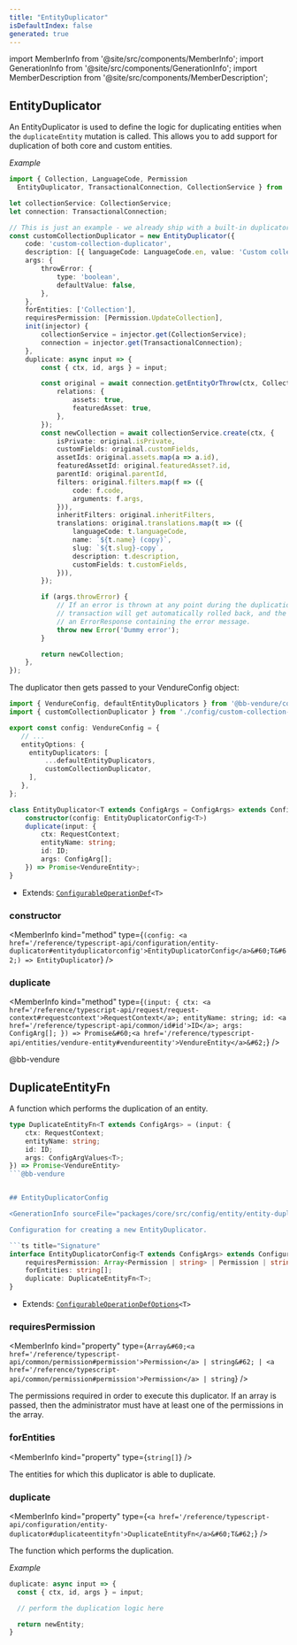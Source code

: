 ```yaml
---
title: "EntityDuplicator"
isDefaultIndex: false
generated: true
---
```

<!-- This file was generated from the Vendure source. Do not modify. Instead, re-run the "docs:build" script -->
import MemberInfo from '@site/src/components/MemberInfo';
import GenerationInfo from '@site/src/components/GenerationInfo';
import MemberDescription from '@site/src/components/MemberDescription';


## EntityDuplicator

<GenerationInfo sourceFile="packages/core/src/config/entity/entity-duplicator.ts" sourceLine="158" packageName="@bb-vendure/core" since="2.2.0" />

An EntityDuplicator is used to define the logic for duplicating entities when the `duplicateEntity` mutation is called.
This allows you to add support for duplication of both core and custom entities.

*Example*

```ts title=src/config/custom-collection-duplicator.ts
import { Collection, LanguageCode, Permission
  EntityDuplicator, TransactionalConnection, CollectionService } from '@bb-vendure/core';

let collectionService: CollectionService;
let connection: TransactionalConnection;

// This is just an example - we already ship with a built-in duplicator for Collections.
const customCollectionDuplicator = new EntityDuplicator({
    code: 'custom-collection-duplicator',
    description: [{ languageCode: LanguageCode.en, value: 'Custom collection duplicator' }],
    args: {
        throwError: {
            type: 'boolean',
            defaultValue: false,
        },
    },
    forEntities: ['Collection'],
    requiresPermission: [Permission.UpdateCollection],
    init(injector) {
        collectionService = injector.get(CollectionService);
        connection = injector.get(TransactionalConnection);
    },
    duplicate: async input => {
        const { ctx, id, args } = input;

        const original = await connection.getEntityOrThrow(ctx, Collection, id, {
            relations: {
                assets: true,
                featuredAsset: true,
            },
        });
        const newCollection = await collectionService.create(ctx, {
            isPrivate: original.isPrivate,
            customFields: original.customFields,
            assetIds: original.assets.map(a => a.id),
            featuredAssetId: original.featuredAsset?.id,
            parentId: original.parentId,
            filters: original.filters.map(f => ({
                code: f.code,
                arguments: f.args,
            })),
            inheritFilters: original.inheritFilters,
            translations: original.translations.map(t => ({
                languageCode: t.languageCode,
                name: `${t.name} (copy)`,
                slug: `${t.slug}-copy`,
                description: t.description,
                customFields: t.customFields,
            })),
        });

        if (args.throwError) {
            // If an error is thrown at any point during the duplication process, the entire
            // transaction will get automatically rolled back, and the mutation will return
            // an ErrorResponse containing the error message.
            throw new Error('Dummy error');
        }

        return newCollection;
    },
});
```

The duplicator then gets passed to your VendureConfig object:

```ts title=src/vendure-config.ts
import { VendureConfig, defaultEntityDuplicators } from '@bb-vendure/core';
import { customCollectionDuplicator } from './config/custom-collection-duplicator';

export const config: VendureConfig = {
   // ...
   entityOptions: {
     entityDuplicators: [
         ...defaultEntityDuplicators,
         customCollectionDuplicator,
     ],
   },
};
```

```ts title="Signature"
class EntityDuplicator<T extends ConfigArgs = ConfigArgs> extends ConfigurableOperationDef<T> {
    constructor(config: EntityDuplicatorConfig<T>)
    duplicate(input: {
        ctx: RequestContext;
        entityName: string;
        id: ID;
        args: ConfigArg[];
    }) => Promise<VendureEntity>;
}
```
* Extends: <code><a href='/reference/typescript-api/configurable-operation-def/#configurableoperationdef'>ConfigurableOperationDef</a>&#60;T&#62;</code>



<div className="members-wrapper">

### constructor

<MemberInfo kind="method" type={`(config: <a href='/reference/typescript-api/configuration/entity-duplicator#entityduplicatorconfig'>EntityDuplicatorConfig</a>&#60;T&#62;) => EntityDuplicator`}   />


### duplicate

<MemberInfo kind="method" type={`(input: {
         ctx: <a href='/reference/typescript-api/request/request-context#requestcontext'>RequestContext</a>;
         entityName: string;
         id: <a href='/reference/typescript-api/common/id#id'>ID</a>;
         args: ConfigArg[];
     }) => Promise&#60;<a href='/reference/typescript-api/entities/vendure-entity#vendureentity'>VendureEntity</a>&#62;`}   />




</div>@bb-vendure


## DuplicateEntityFn

<GenerationInfo sourceFile="packages/core/src/config/entity/entity-duplicator.ts" sourceLine="21" packageName="@vendure/core" since="2.2.0" />

A function which performs the duplication of an entity.

```ts title="Signature"
type DuplicateEntityFn<T extends ConfigArgs> = (input: {
    ctx: RequestContext;
    entityName: string;
    id: ID;
    args: ConfigArgValues<T>;
}) => Promise<VendureEntity>
```@bb-vendure


## EntityDuplicatorConfig

<GenerationInfo sourceFile="packages/core/src/config/entity/entity-duplicator.ts" sourceLine="36" packageName="@vendure/core" since="2.2.0" />

Configuration for creating a new EntityDuplicator.

```ts title="Signature"
interface EntityDuplicatorConfig<T extends ConfigArgs> extends ConfigurableOperationDefOptions<T> {
    requiresPermission: Array<Permission | string> | Permission | string;
    forEntities: string[];
    duplicate: DuplicateEntityFn<T>;
}
```
* Extends: <code><a href='/reference/typescript-api/configurable-operation-def/configurable-operation-def-options#configurableoperationdefoptions'>ConfigurableOperationDefOptions</a>&#60;T&#62;</code>



<div className="members-wrapper">

### requiresPermission

<MemberInfo kind="property" type={`Array&#60;<a href='/reference/typescript-api/common/permission#permission'>Permission</a> | string&#62; | <a href='/reference/typescript-api/common/permission#permission'>Permission</a> | string`}   />

The permissions required in order to execute this duplicator. If an array is passed,
then the administrator must have at least one of the permissions in the array.
### forEntities

<MemberInfo kind="property" type={`string[]`}   />

The entities for which this duplicator is able to duplicate.
### duplicate

<MemberInfo kind="property" type={`<a href='/reference/typescript-api/configuration/entity-duplicator#duplicateentityfn'>DuplicateEntityFn</a>&#60;T&#62;`}   />

The function which performs the duplication.

*Example*

```ts
duplicate: async input => {
  const { ctx, id, args } = input;

  // perform the duplication logic here

  return newEntity;
}
```


</div>

